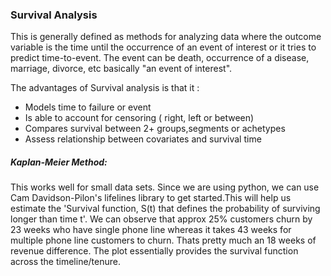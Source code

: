 ### Survival Analysis 
This is generally defined as methods for analyzing data where the outcome variable is the time until the occurrence of an event of interest or it tries to predict time-to-event. The event can be death, occurrence of a disease, marriage, divorce, etc basically "an event of interest". 

The advantages of Survival analysis is that it : 
- Models time to failure or event
- Is able to account for censoring ( right, left or between)
- Compares survival between 2+ groups,segments or achetypes 
- Assess relationship between covariates and survival time

##### Kaplan-Meier Method: 

This works well for small data sets. Since we are using python, we can use Cam Davidson-Pilon's lifelines library to get started.This will help us estimate the 'Survival function, S(t) that defines the probability of surviving longer than time t'.
We can observe that approx 25% customers churn by 23 weeks who have single phone line whereas it takes 43 weeks for multiple phone line customers to churn. Thats pretty much an 18 weeks of revenue difference. The plot essentially provides the survival function across the timeline/tenure.
